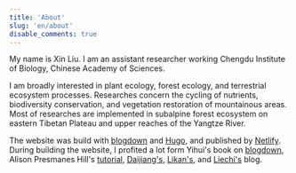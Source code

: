 ```yaml
---
title: 'About'
slug: 'en/about'
disable_comments: true
---
```


My name is Xin Liu. I am an assistant researcher working Chengdu Institute of Biology, Chinese Academy of Sciences. 

I am broadly interested in plant ecology, forest ecology, and terrestrial ecosystem processes. Researches concern the cycling of nutrients, biodiversity conservation, and vegetation restoration of mountainous areas. Most of researches are implemented in subalpine forest ecosystem on eastern Tibetan Plateau and upper reaches of the Yangtze River.

The website was build with [blogdown](https://github.com/rstudio/blogdown) and [Hugo](https://gohugo.io/), and published by [Netlify](https://www.netlify.com/). During building the website, I profited a lot form Yihui's book on [blogdown](https://bookdown.org/yihui/blogdown/), Alison Presmanes Hill's [tutorial](https://alison.rbind.io/post/up-and-running-with-blogdown/), [Daijiang's](https://daijiang.name/), [Likan's](https://likan.info/), and [Liechi's](http://liechi.org/) blog.
